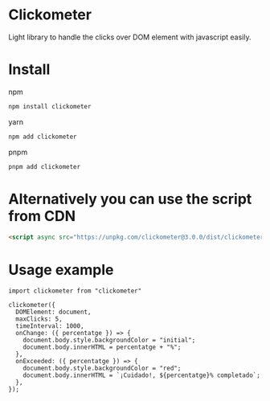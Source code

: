 # Clickometer

Light library to handle the clicks over DOM element with javascript easily.

# Install

npm

```BASH
npm install clickometer
```

yarn

```BASH
npm add clickometer
```

pnpm

```BASH
pnpm add clickometer
```

# Alternatively you can use the script from CDN

```HTML
<script async src="https://unpkg.com/clickometer@3.0.0/dist/clickometer.browser.min.js">
```

# Usage example

```JS
import clickometer from "clickometer"

clickometer({
  DOMElement: document,
  maxClicks: 5,
  timeInterval: 1000,
  onChange: ({ percentatge }) => {
    document.body.style.backgroundColor = "initial";
    document.body.innerHTML = percentatge + "%";
  },
  onExceeded: ({ percentatge }) => {
    document.body.style.backgroundColor = "red";
    document.body.innerHTML = `¡Cuidado!, ${percentatge}% completado`;
  },
});
```
